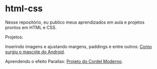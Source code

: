 # html-css
Nesse repositório, eu publico meus aprendizados em aula e projetos prontos em HTML e CSS.

Projetos:

Inserindo imagens e ajustando margens, paddings e entre outros: 
<a href="https://lalaricas.github.io/projeto-android/">Como surgiu o mascote do Android</a>.

Aprendendo o efeito Parallax:
<a href="https://lalaricas.github.io/projeto-cordel/"> Projeto do Cordel Moderno</a>.